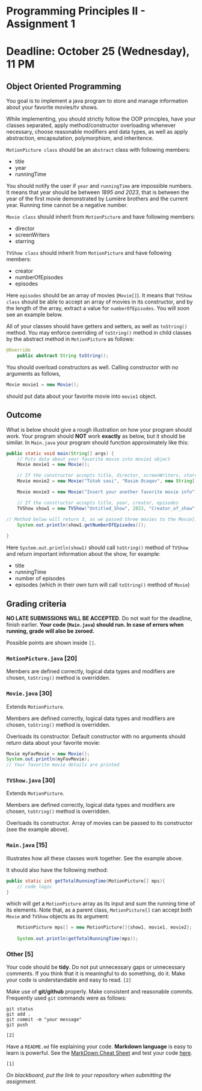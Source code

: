 # Programming Principles II - Assignment 1

# Deadline: **October 25 (Wednesday), 11 PM**

## Object Oriented Programming

You goal is to implement a java program to store and manage information about your favorite movies/tv shows.

While implementing, you should strictly follow the OOP principles, have your classes separated, apply method/constructor overloading whenever necessary, choose reasonable modifiers and data types, as well as apply abstraction, encapsulation, polymorphism, and inheritence.

`MotionPicture class` should be an `abstract` class with following members:
- title
- year
- runningTime

You should notify the user if `year` and `runningTime` are impossible numbers. It means that year should be between _1895 and 2023_, that is between the year of the first movie demonstrated by Lumière brothers and the current year. Running time cannot be a negative number.

`Movie class` should inherit from `MotionPicture` and have following members:
- director
- screenWriters
- starring

`TVShow class` should inherit from `MotionPicture` and have following members:
- creator
- numberOfEpisodes
- episodes

Here `episodes` should be an array of movies (`Movie[]`). It means that `TVShow class` should be able to accept an array of movies in its constructor, and by the length of the array, extract a value for `numberOfEpisodes`. You will soon see an example below.

All of your classes should have getters and setters, as well as `toString()` method. You may enforce overriding of `toString()` method in child classes by the abstract method in `MotionPicture` as follows:

```java
@Override
    public abstract String toString();
```

You should overload constructors as well. Calling constructor with no arguments as follows,

```java
Movie movie1 = new Movie();
```
should put data about your favorite movie into `movie1` object.


## Outcome
What is below should give a rough illustration on how your program should work. Your program should **NOT** work **exactly** as below, but it should be similar.
In `Main.java` your program should function approximately like this:

```java
public static void main(String[] args) {
    // Puts data about your favorite movie into movie1 object
    Movie movie1 = new Movie();

    // If the constructor accepts title, director, screenWriters, starring, year, runningTime
    Movie movie2 = new Movie("Tütək səsi", "Rasim Ocaqov", new String[] {"Isa Hüseynov"}, new String[] {"Akif Məhərrəmov", "Mihai Volontir", "Məmmədrza Şeyxzamanov", "Zemfira Sadıqova"}, 1975, 82);

    Movie movie3 = new Movie("Insert your another favorite movie info");

    // If the constructor accepts title, year, creator, episodes
    TVShow show1 = new TVShow("Untitled_Show", 2023, "Creator_of_show", new Movie[] {movie1, movie2, movie3});

// Method below will return 3, as we passed three movies to the Movie[] array above.
    System.out.println(show1.getNumberOfEpisodes());
        
}
```

Here `System.out.println(show1)` should call `toString()` method of `TVShow` and return important information about the show, for example:
- title
- runningTime
- number of episodes
- episodes (which in their own turn will call `toString()` method of `Movie`)


## Grading criteria

**NO LATE SUBMISSIONS WILL BE ACCEPTED**. Do not wait for the deadline, finish earlier.
**Your code (`Main.java`) should run. In case of errors when running, grade will also be zeroed.**

Possible points are shown inside `[]`.

### `MotionPicture.java` [20]

Members are defined correctly, logical data types and modifiers are chosen, `toString()` method is overridden.

### `Movie.java` [30]

Extends `MotionPicture`.

Members are defined correctly, logical data types and modifiers are chosen, `toString()` method is overridden.

Overloads its constructor. Default constructor with no arguments should return data about your favorite movie:

```java
Movie myFavMovie = new Movie();
System.out.println(myFavMovie);
// Your favorite movie details are printed
```

### `TVShow.java` [30]

Extends `MotionPicture`. 

Members are defined correctly, logical data types and modifiers are chosen, `toString()` method is overridden.

Overloads its constructor. Array of movies can be passed to its constructor (see the example above).

### `Main.java` [15]

Illustrates how all these classes work together. See the example above.

It should also have the following method:

```java
public static int getTotalRunningTime(MotionPicture[] mps){
    // code logic
}
```

which will get a `MotionPicture` array as its input and sum the running time of its elements. Note that, as a parent class, `MotionPicture[]` can accept both `Movie` and `TVShow` objects as its argument:

```java
    MotionPicture mps[] = new MotionPicture[]{show1, movie1, movie2};
        
    System.out.println(getTotalRunningTime(mps));
```

### Other [5]

Your code should be **tidy**. Do not put unnecessary gaps or unnecessary comments. If you think that it is meaningful to do something, do it. Make your code is understandable and easy to read. `[2]`

Make use of **git/github** properly. Make consistent and reasonable commits. Frequently used `git` commands were as follows:

```shell
git status
git add .
git commit -m "your message"
git push
```

`[2]`

Have a `README.md` file explaining your code. **Markdown language** is easy to learn is powerful. See the [MarkDown Cheat Sheet](https://www.markdownguide.org/cheat-sheet/) and test your code [here](https://dillinger.io/).

`[1]`

*On blackboard, put the link to your repository when submitting the assignment.*


















